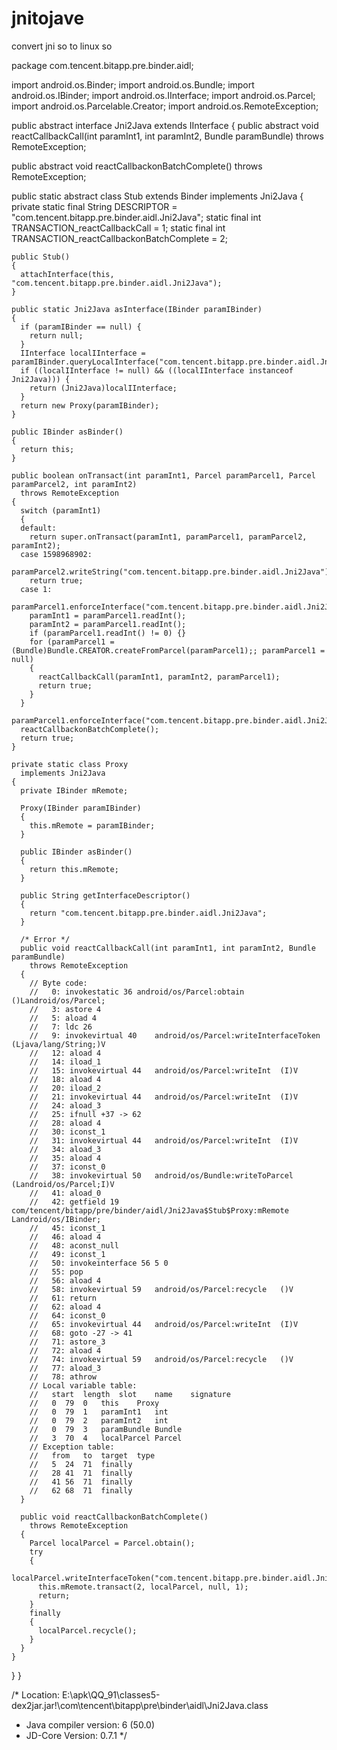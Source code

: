 # jnitojave
convert jni so to linux so

package com.tencent.bitapp.pre.binder.aidl;

import android.os.Binder;
import android.os.Bundle;
import android.os.IBinder;
import android.os.IInterface;
import android.os.Parcel;
import android.os.Parcelable.Creator;
import android.os.RemoteException;

public abstract interface Jni2Java
  extends IInterface
{
  public abstract void reactCallbackCall(int paramInt1, int paramInt2, Bundle paramBundle)
    throws RemoteException;
  
  public abstract void reactCallbackonBatchComplete()
    throws RemoteException;
  
  public static abstract class Stub
    extends Binder
    implements Jni2Java
  {
    private static final String DESCRIPTOR = "com.tencent.bitapp.pre.binder.aidl.Jni2Java";
    static final int TRANSACTION_reactCallbackCall = 1;
    static final int TRANSACTION_reactCallbackonBatchComplete = 2;
    
    public Stub()
    {
      attachInterface(this, "com.tencent.bitapp.pre.binder.aidl.Jni2Java");
    }
    
    public static Jni2Java asInterface(IBinder paramIBinder)
    {
      if (paramIBinder == null) {
        return null;
      }
      IInterface localIInterface = paramIBinder.queryLocalInterface("com.tencent.bitapp.pre.binder.aidl.Jni2Java");
      if ((localIInterface != null) && ((localIInterface instanceof Jni2Java))) {
        return (Jni2Java)localIInterface;
      }
      return new Proxy(paramIBinder);
    }
    
    public IBinder asBinder()
    {
      return this;
    }
    
    public boolean onTransact(int paramInt1, Parcel paramParcel1, Parcel paramParcel2, int paramInt2)
      throws RemoteException
    {
      switch (paramInt1)
      {
      default: 
        return super.onTransact(paramInt1, paramParcel1, paramParcel2, paramInt2);
      case 1598968902: 
        paramParcel2.writeString("com.tencent.bitapp.pre.binder.aidl.Jni2Java");
        return true;
      case 1: 
        paramParcel1.enforceInterface("com.tencent.bitapp.pre.binder.aidl.Jni2Java");
        paramInt1 = paramParcel1.readInt();
        paramInt2 = paramParcel1.readInt();
        if (paramParcel1.readInt() != 0) {}
        for (paramParcel1 = (Bundle)Bundle.CREATOR.createFromParcel(paramParcel1);; paramParcel1 = null)
        {
          reactCallbackCall(paramInt1, paramInt2, paramParcel1);
          return true;
        }
      }
      paramParcel1.enforceInterface("com.tencent.bitapp.pre.binder.aidl.Jni2Java");
      reactCallbackonBatchComplete();
      return true;
    }
    
    private static class Proxy
      implements Jni2Java
    {
      private IBinder mRemote;
      
      Proxy(IBinder paramIBinder)
      {
        this.mRemote = paramIBinder;
      }
      
      public IBinder asBinder()
      {
        return this.mRemote;
      }
      
      public String getInterfaceDescriptor()
      {
        return "com.tencent.bitapp.pre.binder.aidl.Jni2Java";
      }
      
      /* Error */
      public void reactCallbackCall(int paramInt1, int paramInt2, Bundle paramBundle)
        throws RemoteException
      {
        // Byte code:
        //   0: invokestatic 36	android/os/Parcel:obtain	()Landroid/os/Parcel;
        //   3: astore 4
        //   5: aload 4
        //   7: ldc 26
        //   9: invokevirtual 40	android/os/Parcel:writeInterfaceToken	(Ljava/lang/String;)V
        //   12: aload 4
        //   14: iload_1
        //   15: invokevirtual 44	android/os/Parcel:writeInt	(I)V
        //   18: aload 4
        //   20: iload_2
        //   21: invokevirtual 44	android/os/Parcel:writeInt	(I)V
        //   24: aload_3
        //   25: ifnull +37 -> 62
        //   28: aload 4
        //   30: iconst_1
        //   31: invokevirtual 44	android/os/Parcel:writeInt	(I)V
        //   34: aload_3
        //   35: aload 4
        //   37: iconst_0
        //   38: invokevirtual 50	android/os/Bundle:writeToParcel	(Landroid/os/Parcel;I)V
        //   41: aload_0
        //   42: getfield 19	com/tencent/bitapp/pre/binder/aidl/Jni2Java$Stub$Proxy:mRemote	Landroid/os/IBinder;
        //   45: iconst_1
        //   46: aload 4
        //   48: aconst_null
        //   49: iconst_1
        //   50: invokeinterface 56 5 0
        //   55: pop
        //   56: aload 4
        //   58: invokevirtual 59	android/os/Parcel:recycle	()V
        //   61: return
        //   62: aload 4
        //   64: iconst_0
        //   65: invokevirtual 44	android/os/Parcel:writeInt	(I)V
        //   68: goto -27 -> 41
        //   71: astore_3
        //   72: aload 4
        //   74: invokevirtual 59	android/os/Parcel:recycle	()V
        //   77: aload_3
        //   78: athrow
        // Local variable table:
        //   start	length	slot	name	signature
        //   0	79	0	this	Proxy
        //   0	79	1	paramInt1	int
        //   0	79	2	paramInt2	int
        //   0	79	3	paramBundle	Bundle
        //   3	70	4	localParcel	Parcel
        // Exception table:
        //   from	to	target	type
        //   5	24	71	finally
        //   28	41	71	finally
        //   41	56	71	finally
        //   62	68	71	finally
      }
      
      public void reactCallbackonBatchComplete()
        throws RemoteException
      {
        Parcel localParcel = Parcel.obtain();
        try
        {
          localParcel.writeInterfaceToken("com.tencent.bitapp.pre.binder.aidl.Jni2Java");
          this.mRemote.transact(2, localParcel, null, 1);
          return;
        }
        finally
        {
          localParcel.recycle();
        }
      }
    }
  }
}


/* Location:              E:\apk\QQ_91\classes5-dex2jar.jar!\com\tencent\bitapp\pre\binder\aidl\Jni2Java.class
 * Java compiler version: 6 (50.0)
 * JD-Core Version:       0.7.1
 */

